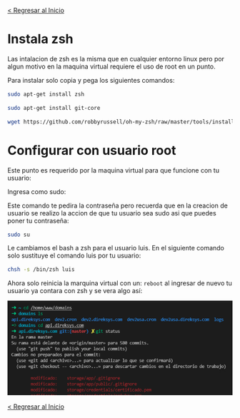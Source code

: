 [< Regresar al Inicio](./README.md)
# Instala zsh

Las intalacion de zsh es la misma que en cualquier entorno linux pero por algun motivo en la maquina virtual requiere el uso de root en un punto.

Para instalar solo copia y pega los siguientes comandos:
```bash
sudo apt-get install zsh
```
```bash
sudo apt-get install git-core
```
```bash
wget https://github.com/robbyrussell/oh-my-zsh/raw/master/tools/install.sh -O - | zsh
```

# Configurar con usuario root

Este punto es requerido por la maquina virtual para que funcione con tu usuario:

Ingresa como sudo:

Este comando te pedira la contraseña pero recuerda que en la creacion de usuario se realizo la accion de que tu usuario sea sudo asi que puedes poner tu contraseña:

```bash
sudo su
```

Le cambiamos el bash a zsh para el usuario luis. En el siguiente comando solo sustituye el comando luis por tu usuario:

```bash
chsh -s /bin/zsh luis
```

Ahora solo reinicia la marquina virtual con un: ``reboot`` al ingresar de nuevo tu usuario ya contara con zsh y se vera algo así:

![Imagen](./images/bonus/1.png)

[< Regresar al Inicio](./README.md)